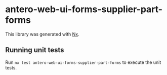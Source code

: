 # antero-web-ui-forms-supplier-part-forms

This library was generated with [Nx](https://nx.dev).

## Running unit tests

Run `nx test antero-web-ui-forms-supplier-part-forms` to execute the unit tests.
